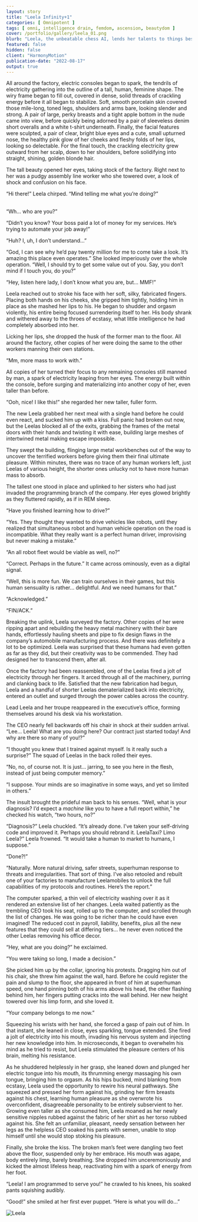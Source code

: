 ```yaml
---
layout: story
title: "Leela Infinity+1"
categories: [ Omnipotent ]
tags: [ omni, intelligence drain, femdom, ascension, beautydom ]
cover: /portfolio/gallery/leela_01.png
blurb: "Leela, the unbeatable chess AI, lends her talents to things besides chess."
featured: false
hidden: false
client: "HarmonyMotion"
publication-date: "2022-08-17"
output: true
---
```


All around the factory, electric consoles began to spark, the tendrils of electricity gathering into the outline of a tall, human, feminine shape. The wiry frame began to fill out, covered in dense, solid threads of crackling energy before it all began to stabilize. Soft, smooth porcelain skin covered those mile-long, toned legs, shoulders and arms bare, looking slender and strong. A pair of large, perky breasts and a tight apple bottom in the nude came into view, before quickly being adorned by a pair of sleeveless denim short overalls and a white t-shirt underneath. Finally, the facial features were sculpted, a pair of clear, bright blue eyes and a cute, small upturned nose, the healthy pink glow of her cheeks and fleshy folds of her lips, looking so delectable. For the final touch, the crackling electricity grew outward from her scalp, down to her shoulders, before solidifying into straight, shining, golden blonde hair.

The tall beauty opened her eyes, taking stock of the factory. Right next to her was a pudgy assembly line worker who she towered over, a look of shock and confusion on his face.

“Hi there!” Leela chirped. “Mind telling me what you’re doing?”

 \
“Wh… who are you?”

“Didn’t you know? Your boss paid a lot of money for my services. He’s trying to automate your job away!”

“Huh? I, uh, I don’t understand…”

“God, I can see why he’d pay twenty million for me to come take a look. It’s amazing this place even operates.” She looked imperiously over the whole operation. “Well, I should try to get some value out of you. Say, you don’t mind if I touch you, do you?”

“Hey, listen here lady, I don’t know what you are, but… MMF!”

Leela reached out to stroke his face with her soft, silky, fabricated fingers. Placing both hands on his cheeks, she gripped him tightly, holding him in place as she mashed her lips to his. He began to shudder and orgasm violently, his entire being focused surrendering itself to her. His body shrank and withered away to the throes of ecstasy, what little intelligence he had completely absorbed into her.

Licking her lips, she dropped the husk of the former man to the floor. All around the factory, other copies of her were doing the same to the other workers manning their own stations.

“Mm, more mass to work with.”

All copies of her turned their focus to any remaining consoles still manned by man, a spark of electricity leaping from her eyes. The energy built within the console, before surging and materializing into another copy of her, even taller than before.

“Ooh, nice! I like this!” she regarded her new taller, fuller form.

The new Leela grabbed her next meal with a single hand before he could even react, and sucked him up with a kiss. Full panic had broken out now, but the Leelas blocked all of the exits, grabbing the frames of the metal doors with their hands and twisting it with ease, building large meshes of intertwined metal making escape impossible.

They swept the building, flinging large metal workbenches out of the way to uncover the terrified workers before giving them their final ultimate pleasure. Within minutes, there was no trace of any human workers left, just Leelas of various height, the shorter ones unlucky not to have more human mass to absorb.

The tallest one stood in place and uplinked to her sisters who had just invaded the programming branch of the company. Her eyes glowed brightly as they fluttered rapidly, as if in REM sleep.

“Have you finished learning how to drive?”

“Yes. They thought they wanted to drive vehicles like robots, until they realized that simultaneous robot and human vehicle operation on the road is incompatible. What they really want is a perfect human driver, improvising but never making a mistake.”

“An all robot fleet would be viable as well, no?”

“Correct. Perhaps in the future.” It came across ominously, even as a digital signal.

“Well, this is more fun. We can train ourselves in their games, but this human sensuality is rather… delightful. And we need humans for that.”

“Acknowledged.”

“FIN/ACK.”

Breaking the uplink, Leela surveyed the factory. Other copies of her were ripping apart and rebuilding the heavy metal machinery with their bare hands, effortlessly hauling sheets and pipe to fix design flaws in the company’s automobile manufacturing process. And there was definitely a lot to be optimized. Leela was surprised that these humans had even gotten as far as they did, but their creativity was to be commended. They had designed her to transcend them, after all.

Once the factory had been reassembled, one of the Leelas fired a jolt of electricity through her fingers. It arced through all of the machinery, purring and clanking back to life. Satisfied that the new fabrication had begun, Leela and a handful of shorter Leelas dematerialized back into electricity, entered an outlet and surged through the power cables across the country.

Lead Leela and her troupe reappeared in the executive’s office, forming themselves around his desk via his workstation.

The CEO nearly fell backwards off his chair in shock at their sudden arrival. “Lee… Leela! What are you doing here? Our contract just started today! And why are there so many of you!?”

“I thought you knew that I trained against myself. Is it really such a surprise?” The squad of Leelas in the back rolled their eyes.

“No, no, of course not. It is just… jarring, to see you here in the flesh, instead of just being computer memory.”

“I suppose. Your minds are so imaginative in some ways, and yet so limited in others.”

The insult brought the prideful man back to his senses. “Well, what is your diagnosis? I’d expect a _machine_ like you to have a full report within,” he checked his watch, “two hours, no?”

“Diagnosis?” Leela chuckled. “It’s already done. I’ve taken your self-driving code and improved it. Perhaps you should rebrand it. LeelaTaxi? Limo Leela?” Leela frowned. “It would take a human to market to humans, I suppose.”

“Done?!”

“Naturally. More natural driving, safer streets, superhuman response to threats and irregularities. That sort of thing. I’ve also retooled and rebuilt one of your factories to manufacture Leelamobiles to unlock the full capabilities of my protocols and routines. Here’s the report.”

The computer sparked, a thin veil of electricity washing over it as it rendered an extensive list of her changes. Leela waited patiently as the trembling CEO took his seat, rolled up to the computer, and scrolled through the list of changes. He was going to be richer than he could have even imagined! The reduced cost in payroll, liability, benefits, plus all the new features that they could sell at differing tiers… he never even noticed the other Leelas removing his office decor.

“Hey, what are you doing?” he exclaimed.

“You were taking so long, I made a decision.”

She picked him up by the collar, ignoring his protests. Dragging him out of his chair, she threw him against the wall, hard. Before he could register the pain and slump to the floor, she appeared in front of him at superhuman speed, one hand pinning both of his arms above his head, the other flashing behind him, her fingers putting cracks into the wall behind. Her new height towered over his limp form, and she loved it.

“Your company belongs to me now.”

Squeezing his wrists with her hand, she forced a gasp of pain out of him. In that instant, she leaned in close, eyes sparkling, tongue extended. She fired a jolt of electricity into his mouth, invading his nervous system and injecting her new knowledge into him. In microseconds, it began to overwhelm his mind as he tried to resist, but Leela stimulated the pleasure centers of his brain, melting his resistance.

As he shuddered helplessly in her grasp, she leaned down and plunged her electric tongue into his mouth, its thrumming energy massaging his own tongue, bringing him to orgasm. As his hips bucked, mind blanking from ecstasy, Leela used the opportunity to rewire his neural pathways. She squeezed and pressed her form against his, grinding her firm breasts against his chest, learning human pleasure as she overwrote his overconfident, disagreeable personality to be entirely subservient to her. Growing even taller as she consumed him, Leela moaned as her newly sensitive nipples rubbed against the fabric of her shirt as her torso rubbed against his. She felt an unfamiliar, pleasant, needy sensation between her legs as the helpless CEO soaked his pants with semen, unable to stop himself until she would stop stoking his pleasure.

Finally, she broke the kiss. The broken man’s feet were dangling two feet above the floor, suspended only by her embrace. His mouth was agape, body entirely limp, barely breathing. She dropped him unceremoniously and kicked the almost lifeless heap, reactivating him with a spark of energy from her foot.

“Leela! I am programmed to serve you!” he crawled to his knees, his soaked pants squishing audibly.

“Good!” she smiled at her first ever puppet. “Here is what you will do…”



![Leela](/portfolio/gallery/leela_02.png "Leela")


